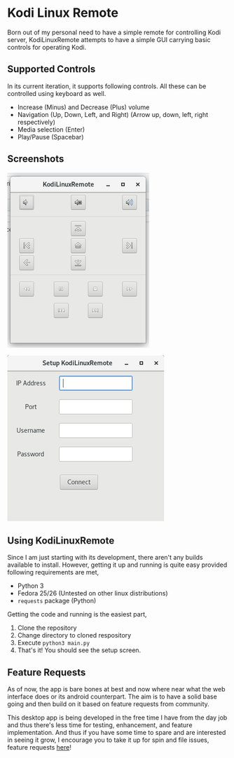 # Kodi Linux Remote

Born out of my personal need to have a simple remote for controlling Kodi server, KodiLinuxRemote attempts to have a simple GUI carrying basic controls for operating Kodi.

## Supported Controls

In its current iteration, it supports following controls. All these can be controlled using keyboard as well.

- Increase (Minus) and Decrease (Plus) volume
- Navigation (Up, Down, Left, and Right) (Arrow up, down, left, right respectively)
- Media selection (Enter)
- Play/Pause (Spacebar)

## Screenshots

![Remote Screen](https://github.com/ParitoshBh/KodiLinuxRemote/raw/master/screenshots/remote-screen.png)

![Setup Screen](https://github.com/ParitoshBh/KodiLinuxRemote/raw/master/screenshots/setup-screen.png)

## Using KodiLinuxRemote

Since I am just starting with its development, there aren't any builds available to install. However, getting it up and running is quite easy provided following requirements are met,

- Python 3
- Fedora 25/26 (Untested on other linux distributions)
- `requests` package (Python)

Getting the code and running is the easiest part,

1. Clone the repository
2. Change directory to cloned respository
3. Execute `python3 main.py`
4. That's it! You should see the setup screen.

## Feature Requests

As of now, the app is bare bones at best and now where near what the web interface does or its android counterpart. The aim is to have a solid base going and then build on it based on feature requests from community.

This desktop app is being developed in the free time I have from the day job and thus there's less time for testing, enhancement, and feature implementation. And thus if you have some time to spare and are interested in seeing it grow, I encourage you to take it up for spin and file issues, feature requests [here]((https://github.com/ParitoshBh/KodiLinuxRemote/issues/new))! 